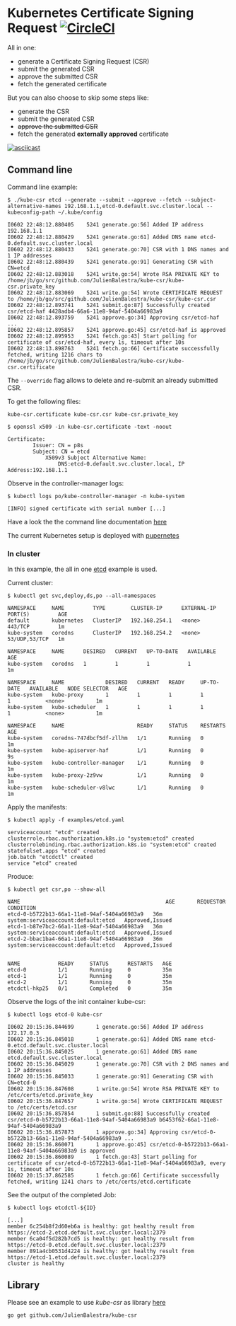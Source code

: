 # Kubernetes Certificate Signing Request [![CircleCI](https://circleci.com/gh/JulienBalestra/kube-csr.svg?style=svg)](https://circleci.com/gh/JulienBalestra/kube-csr)

All in one:
* generate a Certificate Signing Request (CSR)
* submit the generated CSR
* approve the submitted CSR
* fetch the generated certificate


But you can also choose to skip some steps like:
* generate the CSR
* submit the generated CSR
* <s>approve the submitted CSR</s>
* fetch the generated **externally approved** certificate


[![asciicast](https://asciinema.org/a/sjcTvHmsdwFNPxZ9TGELrHK53.png)](https://asciinema.org/a/sjcTvHmsdwFNPxZ9TGELrHK53)

## Command line

Command line example:
```text
$ ./kube-csr etcd --generate --submit --approve --fetch --subject-alternative-names 192.168.1.1,etcd-0.default.svc.cluster.local --kubeconfig-path ~/.kube/config

I0602 22:48:12.880405    5241 generate.go:56] Added IP address 192.168.1.1
I0602 22:48:12.880429    5241 generate.go:61] Added DNS name etcd-0.default.svc.cluster.local
I0602 22:48:12.880433    5241 generate.go:70] CSR with 1 DNS names and 1 IP addresses
I0602 22:48:12.880439    5241 generate.go:91] Generating CSR with CN=etcd
I0602 22:48:12.883018    5241 write.go:54] Wrote RSA PRIVATE KEY to /home/jb/go/src/github.com/JulienBalestra/kube-csr/kube-csr.private_key
I0602 22:48:12.883069    5241 write.go:54] Wrote CERTIFICATE REQUEST to /home/jb/go/src/github.com/JulienBalestra/kube-csr/kube-csr.csr
I0602 22:48:12.893741    5241 submit.go:87] Successfully created csr/etcd-haf 4428adb4-66a6-11e8-94af-5404a66983a9
I0602 22:48:12.893759    5241 approve.go:34] Approving csr/etcd-haf ...
I0602 22:48:12.895857    5241 approve.go:45] csr/etcd-haf is approved
I0602 22:48:12.895953    5241 fetch.go:43] Start polling for certificate of csr/etcd-haf, every 1s, timeout after 10s
I0602 22:48:13.898763    5241 fetch.go:66] Certificate successfully fetched, writing 1216 chars to /home/jb/go/src/github.com/JulienBalestra/kube-csr/kube-csr.certificate
```

The `--override` flag allows to delete and re-submit an already submitted CSR.

To get the following files:
```text
kube-csr.certificate kube-csr.csr kube-csr.private_key
```

```text
$ openssl x509 -in kube-csr.certificate -text -noout

Certificate:
        Issuer: CN = p8s
        Subject: CN = etcd
            X509v3 Subject Alternative Name: 
                DNS:etcd-0.default.svc.cluster.local, IP Address:192.168.1.1
```

Observe in the controller-manager logs:
```text
$ kubectl logs po/kube-controller-manager -n kube-system

[INFO] signed certificate with serial number [...]
```

Have a look the the command line documentation [here](docs/kube-csr.md)

The current Kubernetes setup is deployed with [pupernetes](https://github.com/DataDog/pupernetes)

### In cluster

In this example, the all in one [etcd](examples/etcd.yaml) example is used.

Current cluster:
```text
$ kubectl get svc,deploy,ds,po --all-namespaces

NAMESPACE     NAME         TYPE        CLUSTER-IP      EXTERNAL-IP   PORT(S)         AGE
default       kubernetes   ClusterIP   192.168.254.1   <none>        443/TCP         1m
kube-system   coredns      ClusterIP   192.168.254.2   <none>        53/UDP,53/TCP   1m

NAMESPACE     NAME      DESIRED   CURRENT   UP-TO-DATE   AVAILABLE   AGE
kube-system   coredns   1         1         1            1           1m

NAMESPACE     NAME             DESIRED   CURRENT   READY     UP-TO-DATE   AVAILABLE   NODE SELECTOR   AGE
kube-system   kube-proxy       1         1         1         1            1           <none>          1m
kube-system   kube-scheduler   1         1         1         1            1           <none>          1m

NAMESPACE     NAME                       READY     STATUS    RESTARTS   AGE
kube-system   coredns-747dbcf5df-zllhm   1/1       Running   0          1m
kube-system   kube-apiserver-haf         1/1       Running   0          9s
kube-system   kube-controller-manager    1/1       Running   0          1m
kube-system   kube-proxy-2z9vw           1/1       Running   0          1m
kube-system   kube-scheduler-v8lwc       1/1       Running   0          1m
``` 

Apply the manifests:
```text
$ kubectl apply -f examples/etcd.yaml 

serviceaccount "etcd" created
clusterrole.rbac.authorization.k8s.io "system:etcd" created
clusterrolebinding.rbac.authorization.k8s.io "system:etcd" created
statefulset.apps "etcd" created
job.batch "etcdctl" created
service "etcd" created
```

Produce:
```text
$ kubectl get csr,po --show-all

NAME                                              AGE       REQUESTOR                            CONDITION
etcd-0-b5722b13-66a1-11e8-94af-5404a66983a9   36m       system:serviceaccount:default:etcd   Approved,Issued
etcd-1-b87e7bc2-66a1-11e8-94af-5404a66983a9   36m       system:serviceaccount:default:etcd   Approved,Issued
etcd-2-bbac1ba4-66a1-11e8-94af-5404a66983a9   36m       system:serviceaccount:default:etcd   Approved,Issued


NAME            READY     STATUS      RESTARTS   AGE
etcd-0          1/1       Running     0          35m
etcd-1          1/1       Running     0          35m
etcd-2          1/1       Running     0          35m
etcdctl-hkp25   0/1       Completed   0          35m
```

Observe the logs of the init container kube-csr:
```text
$ kubectl logs etcd-0 kube-csr

I0602 20:15:36.844699       1 generate.go:56] Added IP address 172.17.0.3
I0602 20:15:36.845018       1 generate.go:61] Added DNS name etcd-0.etcd.default.svc.cluster.local
I0602 20:15:36.845025       1 generate.go:61] Added DNS name etcd.default.svc.cluster.local
I0602 20:15:36.845029       1 generate.go:70] CSR with 2 DNS names and 1 IP addresses
I0602 20:15:36.845033       1 generate.go:91] Generating CSR with CN=etcd-0
I0602 20:15:36.847608       1 write.go:54] Wrote RSA PRIVATE KEY to /etc/certs/etcd.private_key
I0602 20:15:36.847657       1 write.go:54] Wrote CERTIFICATE REQUEST to /etc/certs/etcd.csr
I0602 20:15:36.857854       1 submit.go:88] Successfully created csr/etcd-0-b5722b13-66a1-11e8-94af-5404a66983a9 b6453f62-66a1-11e8-94af-5404a66983a9
I0602 20:15:36.857873       1 approve.go:34] Approving csr/etcd-0-b5722b13-66a1-11e8-94af-5404a66983a9 ...
I0602 20:15:36.860071       1 approve.go:45] csr/etcd-0-b5722b13-66a1-11e8-94af-5404a66983a9 is approved
I0602 20:15:36.860089       1 fetch.go:43] Start polling for certificate of csr/etcd-0-b5722b13-66a1-11e8-94af-5404a66983a9, every 1s, timeout after 10s
I0602 20:15:37.862585       1 fetch.go:66] Certificate successfully fetched, writing 1241 chars to /etc/certs/etcd.certificate
```

See the output of the completed Job:
```text
$ kubectl logs etcdctl-${ID}

[...]
member 6c254b8f2d60eb6a is healthy: got healthy result from https://etcd-2.etcd.default.svc.cluster.local:2379
member 6ca04f5d282b7cd5 is healthy: got healthy result from https://etcd-0.etcd.default.svc.cluster.local:2379
member 891a4cb0531d4224 is healthy: got healthy result from https://etcd-1.etcd.default.svc.cluster.local:2379
cluster is healthy
```

## Library

Please see an example to use *kube-csr* as library [here](examples/example.go)

```bash
go get github.com/JulienBalestra/kube-csr
```